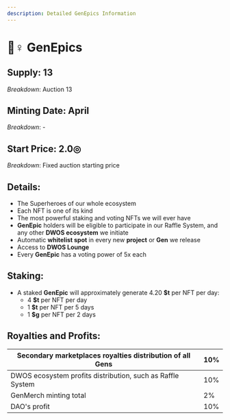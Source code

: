 ```yaml
---
description: Detailed GenEpics Information
---
```


# 🦸♀ GenEpics

## Supply: 13

_Breakdown_: Auction 13

## Minting Date: April

_Breakdown_: -

## Start Price: 2.0◎

_Breakdown_: Fixed auction starting price

## Details:

* The Superheroes of our whole ecosystem
* Each NFT is one of its kind
* The most powerful staking and voting NFTs we will ever have
* **GenEpic** holders will be eligible to participate in our Raffle System, and any other **DWOS ecosystem** we initiate
* Automatic **whitelist spot** in every new **project** or **Gen** we release
* Access to **DWOS Lounge**
* Every **GenEpic** has a voting power of 5x each

## Staking:

* A staked **GenEpic** will approximately generate 4.20 **$t** per NFT per day:
  * 4 **$t** per NFT per day
  * 1 **$t** per NFT per 5 days
  * 1 **$g** per NFT per 2 days

## Royalties and Profits:

| Secondary marketplaces royalties distribution of all Gens  | 10% |
| ---------------------------------------------------------- | --- |
| DWOS ecosystem profits distribution, such as Raffle System | 10% |
| GenMerch minting total                                     | 2%  |
| DAO's profit                                               | 10% |
